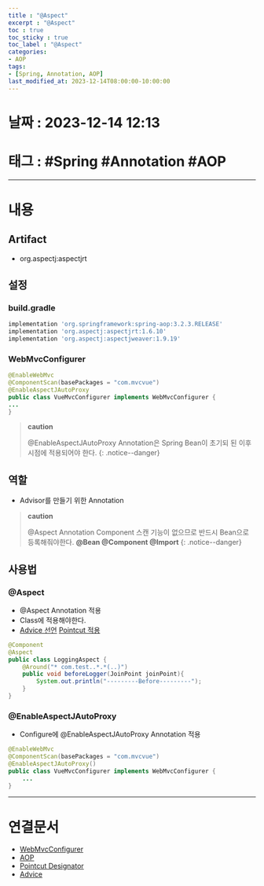 ```yaml
---
title : "@Aspect"
excerpt : "@Aspect"
toc : true
toc_sticky : true
toc_label : "@Aspect"
categories:
- AOP
tags:
- [Spring, Annotation, AOP]
last_modified_at: 2023-12-14T08:00:00-10:00:00
---
```


# 날짜 : 2023-12-14 12:13

# 태그 : #Spring #Annotation #AOP 
---

# 내용

## Artifact
- org.aspectj:aspectjrt

## 설정

### build.gradle

```groovy
implementation 'org.springframework:spring-aop:3.2.3.RELEASE'  
implementation 'org.aspectj:aspectjrt:1.6.10'  
implementation 'org.aspectj:aspectjweaver:1.9.19'
```

### WebMvcConfigurer

```java
@EnableWebMvc  
@ComponentScan(basePackages = "com.mvcvue")  
@EnableAspectJAutoProxy  
public class VueMvcConfigurer implements WebMvcConfigurer {
...
}
```

> **caution**
>
> @EnableAspectJAutoProxy Annotation은 Spring Bean이 초기되 된 이후 시점에 적용되어야 한다.
{: .notice--danger}

## 역할
- Advisor를 만들기 위한 Annotation

> **caution**
>
> @Aspect Annotation Component 스캔 기능이 없으므로 반드시 Bean으로 등록해줘야한다.
> **@Bean @Component @Import**
{: .notice--danger}

## 사용법

### @Aspect
- @Aspect Annotation 적용
- Class에 적용해야한다.
- [Advice 선언](../../spring/spring-Advice) [Pointcut 적용](../../spring/spring-Pointcut-Designator)

```java
@Component
@Aspect
public class LoggingAspect {
    @Around("* com.test..*.*(..)")
    public void beforeLogger(JoinPoint joinPoint){
        System.out.println("---------Before---------");
    }
}
```

### @EnableAspectJAutoProxy
- Configure에 @EnableAspectJAutoProxy Annotation 적용

```java
@EnableWebMvc  
@ComponentScan(basePackages = "com.mvcvue")
@EnableAspectJAutoProxy()  
public class VueMvcConfigurer implements WebMvcConfigurer {  
    ...
}
```

---

# 연결문서
- [WebMvcConfigurer](../../spring/spring-WebMvcConfigurer)
- [AOP](../../spring/spring-AOP)
- [Pointcut Designator](../../spring/spring-Pointcut-Designator)
- [Advice](../../spring/spring-Advice)